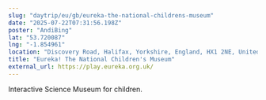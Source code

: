 ```yaml
---
slug: "daytrip/eu/gb/eureka-the-national-childrens-museum"
date: "2025-07-22T07:31:56.198Z"
poster: "AndiBing"
lat: "53.720087"
lng: "-1.854961"
location: "Discovery Road, Halifax, Yorkshire, England, HX1 2NE, United Kingdom"
title: "Eureka! The National Children's Museum"
external_url: https://play.eureka.org.uk/
---
```

Interactive Science Museum for children.